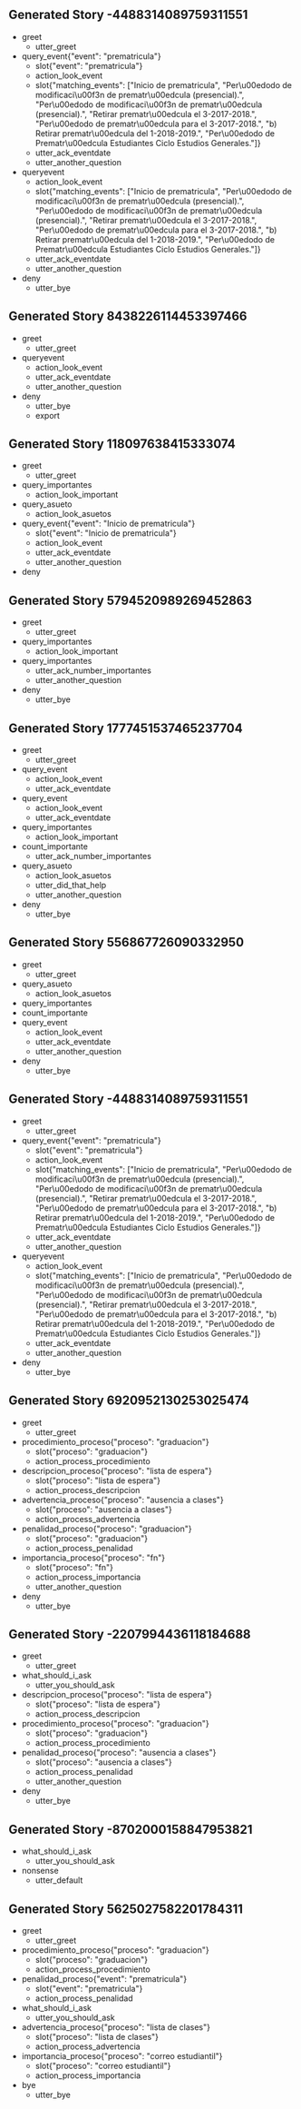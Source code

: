 
## Generated Story -4488314089759311551
* greet
    - utter_greet
* query_event{"event": "prematricula"}
    - slot{"event": "prematricula"}
    - action_look_event
    - slot{"matching_events": ["Inicio de prematricula", "Per\u00edodo de modificaci\u00f3n de prematr\u00edcula (presencial).", "Per\u00edodo de modificaci\u00f3n de prematr\u00edcula (presencial).", "Retirar prematr\u00edcula el 3-2017-2018.", "Per\u00edodo de prematr\u00edcula para el 3-2017-2018.", "b) Retirar prematr\u00edcula del 1-2018-2019.", "Per\u00edodo de Prematr\u00edcula Estudiantes Ciclo Estudios Generales."]}
    - utter_ack_eventdate
    - utter_another_question
* queryevent
    - action_look_event
    - slot{"matching_events": ["Inicio de prematricula", "Per\u00edodo de modificaci\u00f3n de prematr\u00edcula (presencial).", "Per\u00edodo de modificaci\u00f3n de prematr\u00edcula (presencial).", "Retirar prematr\u00edcula el 3-2017-2018.", "Per\u00edodo de prematr\u00edcula para el 3-2017-2018.", "b) Retirar prematr\u00edcula del 1-2018-2019.", "Per\u00edodo de Prematr\u00edcula Estudiantes Ciclo Estudios Generales."]}
    - utter_ack_eventdate
    - utter_another_question
* deny
    - utter_bye

## Generated Story 8438226114453397466
* greet
    - utter_greet
* queryevent
    - action_look_event
    - utter_ack_eventdate
    - utter_another_question
* deny
    - utter_bye
    - export

## Generated Story 118097638415333074
* greet
    - utter_greet
* query_importantes
    - action_look_important
* query_asueto
    - action_look_asuetos
* query_event{"event": "Inicio de prematricula"}
    - slot{"event": "Inicio de prematricula"}
    - action_look_event
    - utter_ack_eventdate
    - utter_another_question
* deny

## Generated Story 5794520989269452863
* greet
    - utter_greet
* query_importantes
    - action_look_important
* query_importantes
    - utter_ack_number_importantes
    - utter_another_question
* deny
    - utter_bye

## Generated Story 1777451537465237704
* greet
    - utter_greet
* query_event
    - action_look_event
    - utter_ack_eventdate
* query_event
    - action_look_event
    - utter_ack_eventdate
* query_importantes
    - action_look_important
* count_importante
    - utter_ack_number_importantes
* query_asueto
    - action_look_asuetos
    - utter_did_that_help
    - utter_another_question
* deny
    - utter_bye

## Generated Story 556867726090332950
* greet
    - utter_greet
* query_asueto
    - action_look_asuetos
* query_importantes
* count_importante
* query_event
    - action_look_event
    - utter_ack_eventdate
    - utter_another_question
* deny
    - utter_bye
    

## Generated Story -4488314089759311551
* greet
    - utter_greet
* query_event{"event": "prematricula"}
    - slot{"event": "prematricula"}
    - action_look_event
    - slot{"matching_events": ["Inicio de prematricula", "Per\u00edodo de modificaci\u00f3n de prematr\u00edcula (presencial).", "Per\u00edodo de modificaci\u00f3n de prematr\u00edcula (presencial).", "Retirar prematr\u00edcula el 3-2017-2018.", "Per\u00edodo de prematr\u00edcula para el 3-2017-2018.", "b) Retirar prematr\u00edcula del 1-2018-2019.", "Per\u00edodo de Prematr\u00edcula Estudiantes Ciclo Estudios Generales."]}
    - utter_ack_eventdate
    - utter_another_question
* queryevent
    - action_look_event
    - slot{"matching_events": ["Inicio de prematricula", "Per\u00edodo de modificaci\u00f3n de prematr\u00edcula (presencial).", "Per\u00edodo de modificaci\u00f3n de prematr\u00edcula (presencial).", "Retirar prematr\u00edcula el 3-2017-2018.", "Per\u00edodo de prematr\u00edcula para el 3-2017-2018.", "b) Retirar prematr\u00edcula del 1-2018-2019.", "Per\u00edodo de Prematr\u00edcula Estudiantes Ciclo Estudios Generales."]}
    - utter_ack_eventdate
    - utter_another_question
* deny
    - utter_bye
## Generated Story 6920952130253025474
* greet
    - utter_greet
* procedimiento_proceso{"proceso": "graduacion"}
    - slot{"proceso": "graduacion"}
    - action_process_procedimiento
* descripcion_proceso{"proceso": "lista de espera"}
    - slot{"proceso": "lista de espera"}
    - action_process_descripcion
* advertencia_proceso{"proceso": "ausencia a clases"}
    - slot{"proceso": "ausencia a clases"}
    - action_process_advertencia
* penalidad_proceso{"proceso": "graduacion"}
    - slot{"proceso": "graduacion"}
    - action_process_penalidad
* importancia_proceso{"proceso": "fn"}
    - slot{"proceso": "fn"}
    - action_process_importancia
    - utter_another_question
* deny
    - utter_bye

## Generated Story -2207994436118184688
* greet
    - utter_greet
* what_should_i_ask
    - utter_you_should_ask
* descripcion_proceso{"proceso": "lista de espera"}
    - slot{"proceso": "lista de espera"}
    - action_process_descripcion
* procedimiento_proceso{"proceso": "graduacion"}
    - slot{"proceso": "graduacion"}
    - action_process_procedimiento
* penalidad_proceso{"proceso": "ausencia a clases"}
    - slot{"proceso": "ausencia a clases"}
    - action_process_penalidad
    - utter_another_question
* deny
    - utter_bye

## Generated Story -8702000158847953821
* what_should_i_ask
    - utter_you_should_ask
* nonsense
    - utter_default

## Generated Story 5625027582201784311
* greet
    - utter_greet
* procedimiento_proceso{"proceso": "graduacion"}
    - slot{"proceso": "graduacion"}
    - action_process_procedimiento
* penalidad_proceso{"event": "prematricula"}
    - slot{"event": "prematricula"}
    - action_process_penalidad
* what_should_i_ask
    - utter_you_should_ask
* advertencia_proceso{"proceso": "lista de clases"}
    - slot{"proceso": "lista de clases"}
    - action_process_advertencia
* importancia_proceso{"proceso": "correo estudiantil"}
    - slot{"proceso": "correo estudiantil"}
    - action_process_importancia
* bye
    - utter_bye



